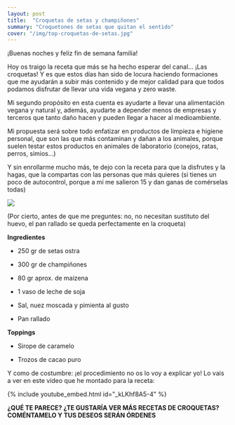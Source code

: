 ```yaml
---
layout: post
title:  "Croquetas de setas y champiñones"
summary: "Croquetones de setas que quitan el sentido"
cover: "/img/top-croquetas-de-setas.jpg"
---
```


¡Buenas noches y feliz fin de semana familia!

Hoy os traigo la receta que más se ha hecho esperar del canal... ¡Las croquetas! Y es que estos días han sido de locura haciendo formaciones que me ayudarán a subir más contenido y de mejor calidad para que todos podamos disfrutar de llevar una vida vegana y zero waste.


Mi segundo propósito en esta cuenta es ayudarte a llevar una alimentación vegana y natural y, además, ayudarte a depender menos de empresas y terceros que tanto daño hacen y pueden llegar a hacer al medioambiente. 


Mi propuesta será sobre todo enfatizar en productos de limpieza e higiene personal, que son las que más contaminan y dañan a los animales, porque suelen testar estos productos en animales de laboratorio (conejos, ratas, perros, simios...)


Y sin enrollarme mucho más, te dejo con la receta para que la disfrutes y la hagas, que la compartas con las personas que más quieres (si tienes un poco de autocontrol, porque a mí me salieron 15 y dan ganas de comérselas todas)



![](/img/croquetas-de-setas.jpg)





(Por cierto, antes de que me preguntes: no, no necesitan sustituto del huevo, el pan rallado se queda perfectamente en la croqueta)



**Ingredientes**

- 250 gr de setas ostra


- 300 gr de champiñones


- 80 gr aprox. de maizena


- 1 vaso de leche de soja


- Sal, nuez moscada y pimienta al gusto


- Pan rallado 


**Toppings**



- Sirope de caramelo


- Trozos de cacao puro



Y como de costumbre: ¡el procedimiento no os lo voy a explicar yo! Lo vais a ver en este vídeo que he montado para la receta:


{% include youtube_embed.html id="_kLKhf8A5-4" %}



**¿QUÉ TE PARECE? ¿TE GUSTARÍA VER MÁS RECETAS DE CROQUETAS?  COMÉNTAMELO Y TUS DESEOS SERÁN ÓRDENES**
